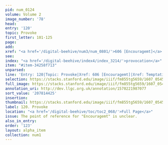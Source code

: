 ```yaml
---
pid: num_0124
volume: Volume 2
image_number: '78'
head:
entry: '120'
topic: Provoke
first_letter: 101-125
page:
add:
xref: "<a href='/digital-beehive/num3/num_0801/'>606 [Encouragemt]</a>|<a href='/digital-beehive/alpha5/alpha_0947/'>Temptation</a>"
see:
index: "<a href='/digital-beehive/index4/index_3214/'>provocation</a>"
item: "#item-34258f713"
unparsed:
line: 'Entry: 120|Topic: Provoke|Xref: 606 [Encouragemt]|Xref: Temptation|Index: provocation|#item-34258f713'
selection: https://stacks.stanford.edu/image/iiif/fm855tg5659/1607_0545/810,4425,2996,508/full/0/default.jpg
full_image: https://stacks.stanford.edu/image/iiif/fm855tg5659/1607_0545/full/full/0/default.jpg
annotation_uri: http://dev.llgc.org.uk/annotation/1570221987077
sort_value: '207814425'
insertion:
thumbnail: https://stacks.stanford.edu/image/iiif/fm855tg5659/1607_0545/810,4425,600,180/250,/0/default.jpg
label: 120. Provoke
location: "<a href='/digital-beehive/toc/toc2_068/'>Full Page</a>"
issue: The point of reference for "Encouragemt" is unclear.
also_in_entry:
order: '123'
layout: alpha_item
collection: num1
---
```


